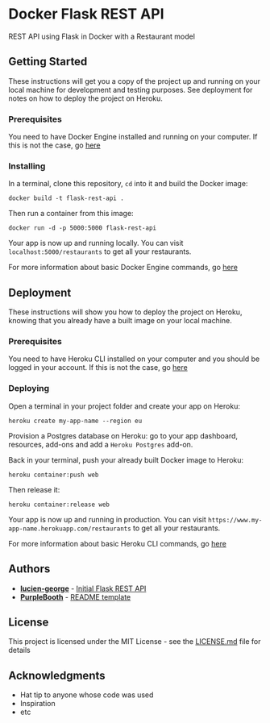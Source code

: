 # Docker Flask REST API

REST API using Flask in Docker with a Restaurant model

## Getting Started

These instructions will get you a copy of the project up and running on your local machine for development and testing purposes. See deployment for notes on how to deploy the project on Heroku.

### Prerequisites

You need to have Docker Engine installed and running on your computer. If this is not the case, go [here](https://docs.docker.com/get-docker/)

### Installing

In a terminal, clone this repository, `cd` into it and build the Docker image:
```
docker build -t flask-rest-api .
```

Then run a container from this image:
```
docker run -d -p 5000:5000 flask-rest-api
```

Your app is now up and running locally. You can visit `localhost:5000/restaurants` to get all your restaurants.

For more information about basic Docker Engine commands, go [here](https://docs.docker.com/engine/reference/commandline/docker/)

## Deployment

These instructions will show you how to deploy the project on Heroku, knowing that you already have a built image on your local machine.

### Prerequisites

You need to have Heroku CLI installed on your computer and you should be logged in your account. If this is not the case, go [here](https://devcenter.heroku.com/articles/heroku-cli)

### Deploying

Open a terminal in your project folder and create your app on Heroku:
```
heroku create my-app-name --region eu
```

Provision a Postgres database on Heroku: go to your app dashboard, resources, add-ons and add a `Heroku Postgres` add-on.

Back in your terminal, push your already built Docker image to Heroku:
```
heroku container:push web
```

Then release it:
```
heroku container:release web
```

Your app is now up and running in production. You can visit `https://www.my-app-name.herokuapp.com/restaurants` to get all your restaurants.

For more information about basic Heroku CLI commands, go [here](https://devcenter.heroku.com/articles/using-the-cli)

## Authors

- **[lucien-george](https://github.com/lucien-george)** - [Initial Flask REST API](https://github.com/lucien-george/FlaskRESTApi)
- **[PurpleBooth](https://github.com/PurpleBooth)** - [README template](https://gist.github.com/PurpleBooth/109311bb0361f32d87a2)

## License

This project is licensed under the MIT License - see the [LICENSE.md](LICENSE.md) file for details

## Acknowledgments

* Hat tip to anyone whose code was used
* Inspiration
* etc
